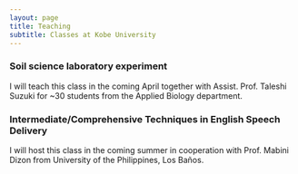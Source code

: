 ```yaml
---
layout: page
title: Teaching
subtitle: Classes at Kobe University 
---
```

### Soil science laboratory experiment
I will teach this class in the coming April together with Assist. Prof. Taleshi Suzuki for ~30 students from the Applied Biology department.

### Intermediate/Comprehensive Techniques in English Speech Delivery
I will host this class in the coming summer in cooperation with Prof. Mabini Dizon from University of the Philippines, Los Baños.
